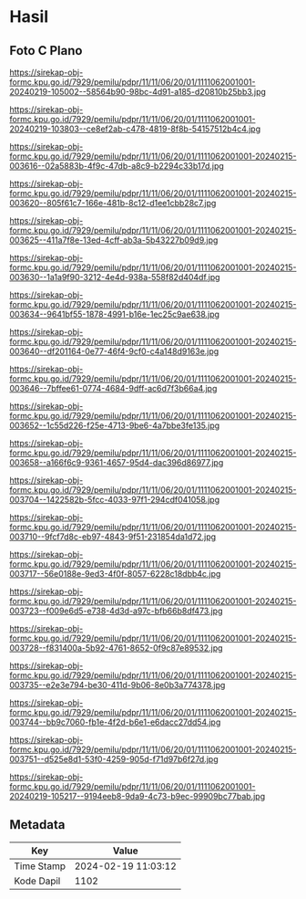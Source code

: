 # Hasil

## Foto C Plano

https://sirekap-obj-formc.kpu.go.id/7929/pemilu/pdpr/11/11/06/20/01/1111062001001-20240219-105002--58564b90-98bc-4d91-a185-d20810b25bb3.jpg

https://sirekap-obj-formc.kpu.go.id/7929/pemilu/pdpr/11/11/06/20/01/1111062001001-20240219-103803--ce8ef2ab-c478-4819-8f8b-54157512b4c4.jpg

https://sirekap-obj-formc.kpu.go.id/7929/pemilu/pdpr/11/11/06/20/01/1111062001001-20240215-003616--02a5883b-4f9c-47db-a8c9-b2294c33b17d.jpg

https://sirekap-obj-formc.kpu.go.id/7929/pemilu/pdpr/11/11/06/20/01/1111062001001-20240215-003620--805f61c7-166e-481b-8c12-d1ee1cbb28c7.jpg

https://sirekap-obj-formc.kpu.go.id/7929/pemilu/pdpr/11/11/06/20/01/1111062001001-20240215-003625--411a7f8e-13ed-4cff-ab3a-5b43227b09d9.jpg

https://sirekap-obj-formc.kpu.go.id/7929/pemilu/pdpr/11/11/06/20/01/1111062001001-20240215-003630--1a1a9f90-3212-4e4d-938a-558f82d404df.jpg

https://sirekap-obj-formc.kpu.go.id/7929/pemilu/pdpr/11/11/06/20/01/1111062001001-20240215-003634--9641bf55-1878-4991-b16e-1ec25c9ae638.jpg

https://sirekap-obj-formc.kpu.go.id/7929/pemilu/pdpr/11/11/06/20/01/1111062001001-20240215-003640--df201164-0e77-46f4-9cf0-c4a148d9163e.jpg

https://sirekap-obj-formc.kpu.go.id/7929/pemilu/pdpr/11/11/06/20/01/1111062001001-20240215-003646--7bffee61-0774-4684-9dff-ac6d7f3b66a4.jpg

https://sirekap-obj-formc.kpu.go.id/7929/pemilu/pdpr/11/11/06/20/01/1111062001001-20240215-003652--1c55d226-f25e-4713-9be6-4a7bbe3fe135.jpg

https://sirekap-obj-formc.kpu.go.id/7929/pemilu/pdpr/11/11/06/20/01/1111062001001-20240215-003658--a166f6c9-9361-4657-95d4-dac396d86977.jpg

https://sirekap-obj-formc.kpu.go.id/7929/pemilu/pdpr/11/11/06/20/01/1111062001001-20240215-003704--1422582b-5fcc-4033-97f1-294cdf041058.jpg

https://sirekap-obj-formc.kpu.go.id/7929/pemilu/pdpr/11/11/06/20/01/1111062001001-20240215-003710--9fcf7d8c-eb97-4843-9f51-231854da1d72.jpg

https://sirekap-obj-formc.kpu.go.id/7929/pemilu/pdpr/11/11/06/20/01/1111062001001-20240215-003717--56e0188e-9ed3-4f0f-8057-6228c18dbb4c.jpg

https://sirekap-obj-formc.kpu.go.id/7929/pemilu/pdpr/11/11/06/20/01/1111062001001-20240215-003723--f009e6d5-e738-4d3d-a97c-bfb66b8df473.jpg

https://sirekap-obj-formc.kpu.go.id/7929/pemilu/pdpr/11/11/06/20/01/1111062001001-20240215-003728--f831400a-5b92-4761-8652-0f9c87e89532.jpg

https://sirekap-obj-formc.kpu.go.id/7929/pemilu/pdpr/11/11/06/20/01/1111062001001-20240215-003735--e2e3e794-be30-411d-9b06-8e0b3a774378.jpg

https://sirekap-obj-formc.kpu.go.id/7929/pemilu/pdpr/11/11/06/20/01/1111062001001-20240215-003744--bb9c7060-fb1e-4f2d-b6e1-e6dacc27dd54.jpg

https://sirekap-obj-formc.kpu.go.id/7929/pemilu/pdpr/11/11/06/20/01/1111062001001-20240215-003751--d525e8d1-53f0-4259-905d-f71d97b6f27d.jpg

https://sirekap-obj-formc.kpu.go.id/7929/pemilu/pdpr/11/11/06/20/01/1111062001001-20240219-105217--9194eeb8-9da9-4c73-b9ec-99909bc77bab.jpg


## Metadata

| Key        | Value               |
| ---------- | ------------------- |
| Time Stamp | 2024-02-19 11:03:12 |
| Kode Dapil | 1102                |



